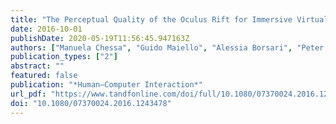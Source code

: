 ```yaml
---
title: "The Perceptual Quality of the Oculus Rift for Immersive Virtual Reality"
date: 2016-10-01
publishDate: 2020-05-19T11:56:45.947163Z
authors: ["Manuela Chessa", "Guido Maiello", "Alessia Borsari", "Peter J. Bex"]
publication_types: ["2"]
abstract: ""
featured: false
publication: "*Human–Computer Interaction*"
url_pdf: "https://www.tandfonline.com/doi/full/10.1080/07370024.2016.1243478"
doi: "10.1080/07370024.2016.1243478"
---
```


